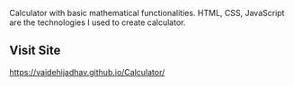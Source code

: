 Calculator with basic mathematical functionalities.
HTML, CSS, JavaScript are the technologies I used to create calculator.

## Visit Site
https://vaidehijadhav.github.io/Calculator/
